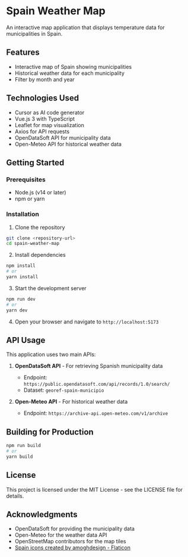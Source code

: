 # Spain Weather Map

An interactive map application that displays temperature data for municipalities in Spain.

## Features

- Interactive map of Spain showing municipalities
- Historical weather data for each municipality
- Filter by month and year

## Technologies Used

- Cursor as AI code generator
- Vue.js 3 with TypeScript
- Leaflet for map visualization
- Axios for API requests
- OpenDataSoft API for municipality data
- Open-Meteo API for historical weather data

## Getting Started

### Prerequisites

- Node.js (v14 or later)
- npm or yarn

### Installation

1. Clone the repository
```bash
git clone <repository-url>
cd spain-weather-map
```

2. Install dependencies
```bash
npm install
# or
yarn install
```

3. Start the development server
```bash
npm run dev
# or
yarn dev
```

4. Open your browser and navigate to `http://localhost:5173`

## API Usage

This application uses two main APIs:

1. **OpenDataSoft API** - For retrieving Spanish municipality data
   - Endpoint: `https://public.opendatasoft.com/api/records/1.0/search/`
   - Dataset: `georef-spain-municipio`

2. **Open-Meteo API** - For historical weather data
   - Endpoint: `https://archive-api.open-meteo.com/v1/archive`

## Building for Production

```bash
npm run build
# or
yarn build
```

## License

This project is licensed under the MIT License - see the LICENSE file for details.

## Acknowledgments

- OpenDataSoft for providing the municipality data
- Open-Meteo for the weather data API
- OpenStreetMap contributors for the map tiles
- [Spain icons created by amoghdesign - Flaticon](https://www.flaticon.com/free-icons/spain)

